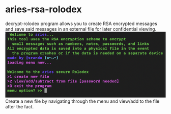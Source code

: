 # aries-rsa-rolodex
decrypt-rolodex program allows you to create RSA encrypted messages and save said messages in an external file for later confidential viewing.
<br>
<img src="aries-example-photo.png">
<br>
Create a new file by navigating through the menu and view/add to the file after the fact.
